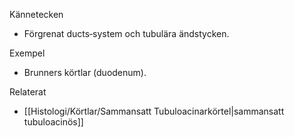 Kännetecken
- Förgrenat ducts‑system och tubulära ändstycken.

Exempel
- Brunners körtlar (duodenum).

Relaterat
- [[Histologi/Körtlar/Sammansatt Tubuloacinarkörtel|sammansatt tubuloacinös]]

